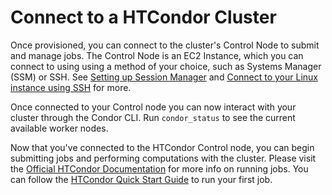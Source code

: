 # Connect to a HTCondor Cluster

Once provisioned, you can connect to the cluster's Control Node to submit and manage jobs.  The Control Node is an EC2 Instance, which you can connect to using using a method of your choice, such as Systems Manager (SSM) or SSH. See [Setting up Session Manager](https://docs.aws.amazon.com/systems-manager/latest/userguide/session-manager-getting-started.html) and [Connect to your Linux instance using SSH](https://docs.aws.amazon.com/AWSEC2/latest/UserGuide/AccessingInstancesLinux.html) for more.


Once connected to your Control node you can now interact with your cluster through the Condor CLI. Run `condor_status` to see the current available worker nodes.

Now that you've connected to the HTCondor Control node, you can begin submitting jobs and performing computations with the cluster. Please visit the [Official HTCondor Documentation](https://htcondor.readthedocs.io/en/latest/users-manual/welcome-to-htcondor.html) for more info on running jobs. You can follow the [HTCondor Quick Start Guide](https://htcondor.readthedocs.io/en/latest/users-manual/quick-start-guide.html) to run your first job.


